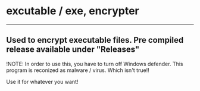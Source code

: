 # excutable / exe, encrypter

------
Used to encrypt executable files.
Pre compiled release available under "Releases"
------

!NOTE: In order to use this, you have to turn off Windows defender. This program is reconized as malware / virus. Which isn't true!!


Use it for whatever you want!
